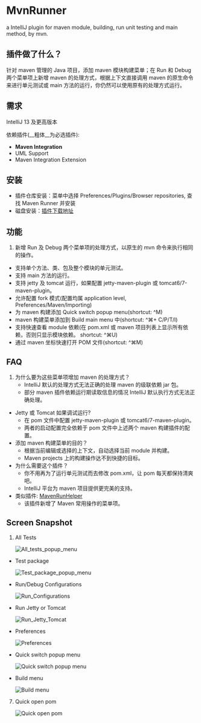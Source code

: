 MvnRunner
=========

a IntelliJ plugin for maven module, building, run unit testing and main method, by mvn.

插件做了什么？
---------
针对 maven 管理的 Java 项目，添加 maven 模块构建菜单；在 Run 和 Debug 两个菜单项上新增 maven 的处理方式，根据上下文直接调用 maven 的原生命令来进行单元测试或 main 方法的运行，你仍然可以使用原有的处理方式运行。

需求
----
IntelliJ 13 及更高版本

依赖插件(__粗体__为必选插件):

* __Maven Integration__
* UML Support
* Maven Integration Extension

安装
----
* 插件仓库安装：菜单中选择 Preferences/Plugins/Browser repositories, 查找 Maven Runner 并安装
* 磁盘安装：[插件下载地址](http://plugins.jetbrains.com/plugin/7409)


功能
----
1. 新增 Run 及 Debug 两个菜单项的处理方式，以原生的 mvn 命令来执行相同的操作。
* 支持单个方法、类、包及整个模块的单元测试。
* 支持 main 方法的运行。
* 支持 jetty 及 tomcat 运行，如果配置 jetty-maven-plugin 或 tomcat6/7-maven-plugin。
* 允许配置 fork 模式(配置均属 application level, Preferences/Maven/Importing)
* 为 maven 构建添加 Quick switch popup menu(shortcut: ^M)
* maven 构建菜单添加到 Build main menu 中(shortcut: ^⌘+ C/P/T/I)
* 支持快速查看 module 依赖(在 pom.xml 或 maven 项目列表上显示所有依赖，否则只显示模块依赖。 shortcut: ^⌘U)
* 通过 maven 坐标快速打开 POM 文件(shortcut: ^⌘M)

FAQ
----
1. 为什么要为这些菜单项增加 maven 的处理方式？
	* IntelliJ 默认的处理方式无法正确的处理 maven 的级联依赖 jar 包。
	* 部分 maven 插件依赖运行期读取信息的情况 IntelliJ 默认执行方式无法正确处理。
* Jetty 或 Tomcat 如果调试运行?
    * 在 pom 文件中配置 jetty-maven-plugin 或 tomcat6/7-maven-plugin。
    * 两者的启动配置完全依赖于 pom 文件中上述两个 maven 构建插件的配置。
* 添加 maven 构建菜单的目的？
	* 根据当前编辑或选择的上下文，自动选择当前 module 并构建。
	* Maven projects 上的构建操作达不到快捷的目标。
* 为什么需要这个插件？
	* 你不用再为了运行单元测试而去修改 pom.xml，让 pom 每天都保持清爽吧。
	* IntelliJ 平台为 maven 项目提供更完美的支持。
* 类似插件: [MavenRunHelper](https://github.com/krasa/MavenRunHelper)
    * 该插件新增了 Maven 常用操作的菜单项。

Screen Snapshot
----

1. All Tests
	
	![All_tests_popup_menu](https://raw.github.com/ShlXue/MvnRunner/master/docs/images/all_tests_popup_menu.png)
* Test package

	![Test_package_popup_menu](https://raw.github.com/ShlXue/MvnRunner/master/docs/images/test_package_popup_menu.png)
* Run/Debug Configurations

	![Run_Configurations](https://raw.github.com/ShlXue/MvnRunner/master/docs/images/run_configurations.png)
* Run Jetty or Tomcat

	![Run_Jetty_Tomcat](https://raw.github.com/ShlXue/MvnRunner/master/docs/images/run_jetty_tomcat.png)
* Preferences

	![Preferences](https://raw.github.com/ShlXue/MvnRunner/master/docs/images/Preferences.png)
* Quick switch popup menu

    ![Quick switch popup menu](https://raw.github.com/ShlXue/MvnRunner/master/docs/images/quick_switch_popup_menu.png)
* Build menu

    ![Build menu](https://raw.github.com/ShlXue/MvnRunner/master/docs/images/maven_build_menu.png)
7. Quick open pom

    ![Quick open pom](https://raw.github.com/ShlXue/MvnRunner/master/docs/images/quick_open_pom.png)